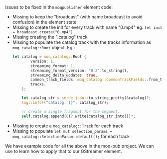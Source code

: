
Issues to be fixed in the `moqpublisher` element code:
- Missing to keep the "broadcast" (with name broadcast to avoid confusion) in the element state
- Missing to create the init for every track with name "0.mp4" eg. `let init = broadcast.create("0.mp4")`
- Missing creating the ".catalog" track
- Missing to populate the catalog track with the tracks information as `moq_catalog::Root` object. Eg.:
    ```rust
    let catalog = moq_catalog::Root {
			version: 1,
			streaming_format: 1,
			streaming_format_version: "0.2".to_string(),
			streaming_delta_updates: true,
			common_track_fields: moq_catalog::CommonTrackFields::from_tracks(&mut tracks),
			tracks,
		};

		let catalog_str = serde_json::to_string_pretty(&catalog)?;
		log::info!("catalog: {}", catalog_str);

		// Create a single fragment for the segment.
		self.catalog.append(0)?.write(catalog_str.into())?;
    ```
- Missing to create a `moq_catalog::Track` for each track
- Missing to populate `let mut selection_params = moq_catalog::SelectionParam::default();` for each track


We have example code for all the above in the moq-pub project. We can use to learn how to apply that to our GStreamer element.